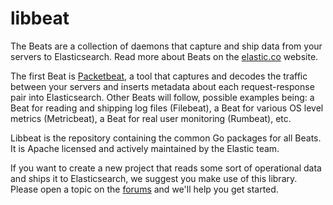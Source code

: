 libbeat
=========

The Beats are a collection of daemons that capture and ship data from your
servers to Elasticsearch. Read more about Beats on the
[elastic.co](https://stag-www.elastic.co/products/beats) website.

The first Beat is [Packetbeat](https://github.com/elastic/packetbeat), a tool
that captures and decodes the traffic between your servers and inserts metadata
about each request-response pair into Elasticsearch. Other Beats will follow,
possible examples being: a Beat for reading and shipping log files (Filebeat), a
Beat for various OS level metrics (Metricbeat), a Beat for real user monitoring
(Rumbeat), etc.

Libbeat is the repository containing the common Go packages for all Beats.  It
is Apache licensed and actively maintained by the Elastic team.

If you want to create a new project that reads some sort of operational data
and ships it to Elasticsearch, we suggest you make use of this library. Please
open a topic on the [forums](https://discuss.elastic.co/c/beats/libbeat) and
we'll help you get started.
